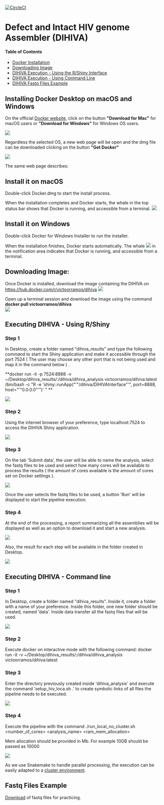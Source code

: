 [![CircleCI](https://circleci.com/gh/stratust/HIVA/tree/cleanupv2.svg?style=shield&circle-token=1b8841c1ffceb163ad1a5410b606c4f3b9ef8fd5)](https://circleci.com/gh/stratust/HIVA/tree/cleanupv2)  

# Defect and Intact HIV genome Assembler (DIHIVA)

#### Table of Contents

* [Docker Installation](#installing-docker-desktop-on-macos-and-windows)
* [Downloading Image](#downloading-image)
* [DIHIVA Execution - Using the R/Shiny Interface](#executing-dihiva-using-the-r/shiny-interface)
* [DIHIVA Execution - Using Command Line](#executing-dihiva-using-command-line)
* [DIHIVA Fastq Files Example](#fastq-file-example)


## Installing Docker Desktop on macOS and Windows

On the official [Docker website](https://www.docker.com/products/docker-desktop), click on the button **"Download for Mac"** for macOS users or **"Download for Windows"** for Windows OS users.

![](img/img1.png "")

Regardless the selected OS, a new web page will be open and the dmg file can be downloaded clicking on the button **"Get Docker"**

![](img/img2.png "")

The same web page describes:

## Install it on macOS
Double-click Docker.dmg to start the install process.

When the installation completes and Docker starts, the whale in the top status bar shows that Docker is running, and accessible from a terminal.
![](img/img3.png "")

## Install it on Windows
Double-click Docker for Windows Installer to run the installer.

When the installation finishes, Docker starts automatically. The whale ![](img/img4.png "") in the notification area indicates that Docker is running, and accessible from a terminal.

## Downloading Image:

Once Docker is installed, download the image containing the DIHIVA on https://hub.docker.com/r/victoorramos/dihiva
![](img/dockerhub_dihiva_frontpage.png "")  

Open up a terminal session and download the image using the command **docker pull victoorramos/dihiva**  
![](img/dihiva_docker_pull.png "")  


## Executing DIHIVA - Using R/Shiny

### Step 1

In Desktop, create a folder named "dihiva_results" and type the following command to start the Shiny application and make it accessible through the port 7524 ( The user may choose any other port that is not being used and map it in the command below ) .

**docker run -it -p 7524:8888 -v ~/Desktop/dihiva_results/:/dihiva/dihiva_analysis victoorramos/dihiva:latest /bin/bash -c "R -e 'shiny::runApp("'"/dihiva/DIHIVAInterface"'", port=8888, host="'"0.0.0.0"'")' " **

![](img/exec_dihiva_shiny.png "")  

### Step 2

Using the internet browser of your preference, type localhost:7524 to access the DIHIVA Shiny application.  

![](img/dihiva_shiny.png "")  


### Step 3

On the tab 'Submit data', the user will be able to name the analysis, select the fastq files to be used and select how many cores will be available to process the results ( the amount of cores available is the amount of cores set on Docker settings ).  

![](img/submit_data.png "")  

Once the user selects the fastq files to be used, a button 'Run' will be displayed to start the pipeline execution.  


### Step 4

At the end of the processing, a report summarizing all the assemblies will be displayed as well as an option to download it and start a new analysis.

![](img/end_execution.png "")  

Also, the result for each step will be available in the folder created in Desktop.

![](img/all_results.png "")  


## Executing DIHIVA - Command line

### Step 1

In Desktop, create a folder named "dihiva_results". Inside it, create a folder with a name of your preference. Inside this folder, one new folder should be created, named 'data'. Inside data transfer all the fastq files that will be used.  

![](img/cmd_structure.png "")  

### Step 2

Execute docker on interactive mode with the following command: docker run -it -v  ~/Desktop/dihiva_results/:/dihiva/dihiva_analysis victoorramos/dihiva:latest

### Step 3

Enter the directory previously created inside 'dihiva_analysis' and execute the command 'setup_hiv_loca.sh .' to create symbolic links of all files the pipeline needs to be executed.

![](img/cmd_structure_2.png "")  

### Step 4

Execute the pipeline with the command ./run_local_no_cluster.sh <number_of_cores> <analysis_name> <ram_mem_allocation>

Mem allocation should be provided in Mb. For example 10GB should be passed as 10000

![](img/cmd_execution.png "")  

As we use Snakemake to handle parallel processing, the execution can be easily adapted to a [cluster environment](https://snakemake.readthedocs.io/en/stable/executing/cluster.html).

## Fastq Files Example

[Download](https://www.dropbox.com/sh/jbzy6s0frfpof36/AADYCqmLRxWrXa2e10KsRY9ia?dl=0) of fastq files for practicing.
